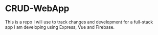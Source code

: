 # CRUD-WebApp
This is a repo I will use to track changes and development for a full-stack app I am developing using Express, Vue and Firebase.
